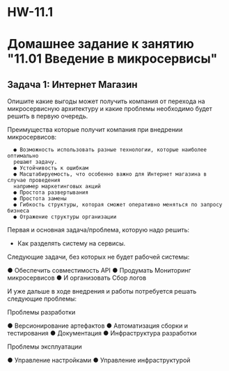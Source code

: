 # HW-11.1

# Домашнее задание к занятию "11.01 Введение в микросервисы"

##  Задача 1: Интернет Магазин

Опишите какие выгоды может получить компания от перехода на микросервисную архитектуру
и какие проблемы необходимо будет решить в первую очередь.


Преимущества которые получит компания при внедрении микросервисов:

      ● Возможность использовать разные технологии, которые наиболее оптимально 
      решают задачу.
      ● Устойчивость к ошибкам
      ● Масштабируемость, что особенно важно для Интернет магазина в случае проведения
      например маркетинговых акций
      ● Простота развертывания
      ● Простота замены
      ● Гибкость структуры, которая сможет оперативно меняться по запросу бизнеса
      ● Отражение структуры организации

Первая и основная задача/проблема, которую надо решить:

  - Как разделять систему на сервисы. 

Следующие задачи, без которых не будет рабочей системы:

 ● Обеспечить совместимость API
 ● Продумать Мониторинг микросервисов 
 ● И организовать Сбор логов


И уже дальше в ходе внедрения и работы потребуется решать 
следующие проблемы:

Проблемы разработки

 ● Версионирование артефактов
 ● Автоматизация сборки и тестирования
 ● Документация
 ● Инфраструктура разработки


Проблемы эксплуатации

 ● Управление настройками
 ● Управление инфраструктурой
